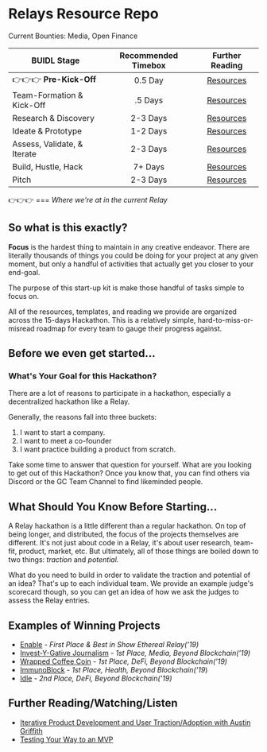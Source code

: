 # Relays Resource Repo

Current Bounties: Media, Open Finance

| BUIDL Stage |  Recommended Timebox | Further Reading  |
| ---- | :-------------:| :-----:|
|👉👉👉 **Pre-Kick-Off**| 0.5 Day | [Resources](https://github.com/ConsenSys/Relays-Resources/tree/master/00%20-%20Kick-Off%20%2B%20Team%20Building) |
| Team-Formation & Kick-Off  | .5 Days |  [Resources](https://github.com/ConsenSys/Relays-Resources/tree/master/01%20-%20Research%20%26%20Discovery) |
| Research & Discovery | 2-3 Days | [Resources](https://github.com/ConsenSys/Relays-Resources/tree/master/01%20-%20Research%20%26%20Discovery) |
|Ideate & Prototype | 1-2 Days |  [Resources](https://github.com/ConsenSys/Relays-Resources/tree/master/02%20-%20Ideate%20%2B%20Prototype) |
| Assess, Validate, & Iterate | 2-3 Days | [Resources](https://github.com/ConsenSys/Relays-Resources/tree/master/03%20-%20Evaluate%20%2B%20Iterate) |
| Build, Hustle, Hack | 7+ Days |  [Resources](https://github.com/ConsenSys/Relays-Resources/tree/master/04%20-%20Build) |
| Pitch | 2-3 Days |  [Resources](https://github.com/ConsenSys/Relays-Resources/tree/master/05%20-%20Pitch) |

👉👉👉 === *Where we're at in the current Relay*

## So what is this exactly?
**Focus** is the hardest thing to maintain in any creative endeavor. There are literally thousands of things you could be doing for your project at any given moment, but only a handful of activities that actually get you closer to your end-goal. 

The purpose of this start-up kit is make those handful of tasks simple to focus on. 
 
All of the resources, templates, and reading we provide are organized across the 15-days Hackathon. This is a relatively simple, hard-to-miss-or-misread roadmap for every team to gauge their progress against. 


## Before we even get started...

### What's Your Goal for this Hackathon?
There are a lot of reasons to participate in a hackathon, especially a decentralized hackathon like a Relay. 

Generally, the reasons fall into three buckets: 

1. I want to start a company.
2. I want to meet a co-founder
3. I want practice building a product from scratch. 

Take some time to answer that question for yourself. What are you looking to get out of this Hackathon? Once you know that, you can find others via Discord or the GC Team Channel to find likeminded people.


## What Should You Know Before Starting...

A Relay hackathon is a little different than a regular hackathon. On top of being longer, and distributed, the focus of the projects themselves are different. It's not just about code in a Relay, it's about user research, team-fit, product, market, etc. But ultimately, all of those things are boiled down to two things: *traction* and *potential.*

What do you need to build in order to validate the traction and potential of an idea? That's up to each individual team. We provide an example judge's scorecard though, so you can get an idea of how we ask the judges to assess the Relay entries.


## Examples of Winning Projects
* [Enable](https://github.com/katiejohnson/Labs_Relay/tree/master/double-opt-in-credit/enable) - *First Place & Best in Show Ethereal Relay('19)*
* [Invest-Y-Gative Journalism](https://github.com/ConsenSys/Beyond-Blockchain-Relay/tree/master/Media/Invest-y-gative-journalism) - *1st Place, Media, Beyond Blockchain('19)*
* [Wrapped Coffee Coin](https://github.com/ConsenSys/Beyond-Blockchain-Relay/tree/master/DeFi/wrapped-coffee-coin) - *1st Place, DeFi, Beyond Blockchain('19)*
* [ImmunoBlock](https://github.com/ConsenSys/Beyond-Blockchain-Relay/tree/master/Medical/ImmunoBlock) - *1st Place, Health, Beyond Blockchain('19*)
* [Idle](https://github.com/ConsenSys/Beyond-Blockchain-Relay/tree/master/DeFi/Idle) - *2nd Place, DeFi, Beyond Blockchain('19)*


## Further Reading/Watching/Listen
* [Iterative Product Development and User Traction/Adoption with Austin Griffith](http://idle.finance)
* [Testing Your Way to an MVP](https://www.youtube.com/watch?v=S-xeSxHuRVg)
